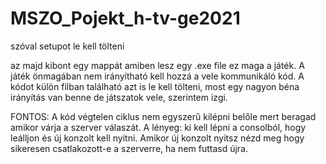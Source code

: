 # MSZO_Pojekt_h-tv-ge2021


szóval setupot le kell tölteni

az majd kibont egy mappát amiben lesz egy .exe file ez maga a játék.
A játék önmagában nem irányítható kell hozzá a vele kommunikáló kód.
A kódot külön filban található azt is le kell tölteni, most egy nagyon béna irányítás van benne de játszatok vele, szerintem izgi.

FONTOS: A kód végtelen ciklus nem egyszerű kilépni belőle mert beragad amikor várja a szerver válaszát. A lényeg: ki kell lépni a consolból, hogy leálljon és új konzolt kell nyitni. Amikor új konzolt nyitsz nézd meg hogy sikeresen csatlakozott-e a szerverre, ha nem futtasd újra.

